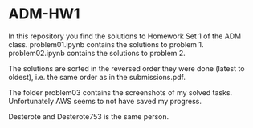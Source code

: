 # ADM-HW1

In this repository you find the solutions to Homework Set 1 of the ADM class.
problem01.ipynb contains the solutions to problem 1.
problem02.ipynb contains the solutions to problem 2.

The solutions are sorted in the reversed order they were done (latest to oldest), i.e. the same order as in the submissions.pdf.

The folder problem03 contains the screenshots of my solved tasks. Unfortunately AWS seems to not have saved my progress.

Desterote and Desterote753 is the same person.